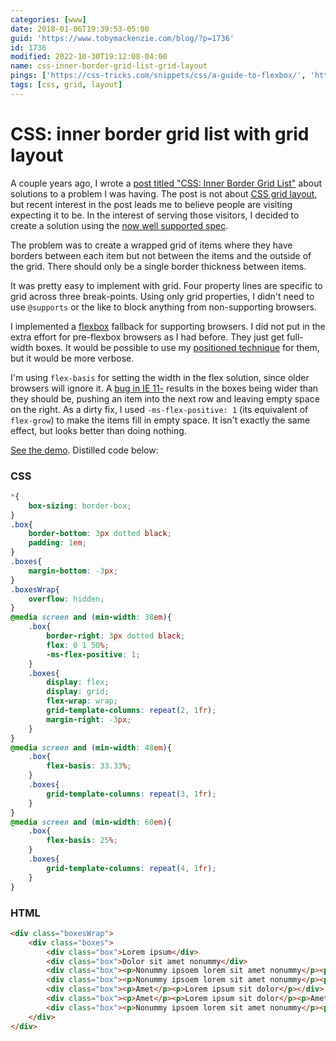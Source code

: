 ```yaml
---
categories: [www]
date: 2018-01-06T19:39:53-05:00
guid: 'https://www.tobymackenzie.com/blog/?p=1736'
id: 1736
modified: 2022-10-30T19:12:08-04:00
name: css-inner-border-grid-list-grid-layout
pings: ['https://css-tricks.com/snippets/css/a-guide-to-flexbox/', 'https://www.tobymackenzie.com/blog/2014/06/30/css-inner-border-grid-list/']
tags: [css, grid, layout]
---
```


CSS: inner border grid list with grid layout
============================================

A couple years ago, I wrote a [post titled "CSS: Inner Border Grid List"](https://www.tobymackenzie.com/blog/2014/06/30/css-inner-border-grid-list/) about solutions to a problem I was having.  The post is not about [CSS grid layout](https://developer.mozilla.org/en-US/docs/Web/CSS/CSS_Grid_Layout), but recent interest in the post leads me to believe people are visiting expecting it to be.  In the interest of serving those visitors, I decided to create a solution using the [now well supported spec](https://caniuse.com/#feat=css-grid).

<!--more-->

The problem was to create a wrapped grid of items where they have borders between each item but not between the items and the outside of the grid.  There should only be a single border thickness between items.

It was pretty easy to implement with grid.  Four property lines are specific to grid across three break-points.  Using only grid properties, I didn't need to use `@supports` or the like to block anything from non-supporting browsers.

I implemented a [flexbox](https://css-tricks.com/snippets/css/a-guide-to-flexbox/) fallback for supporting browsers.  I did not put in the extra effort for pre-flexbox browsers as I had before.  They just get full-width boxes.  It would be possible to use my [positioned technique](https://www.tobymackenzie.com//examples/css/innerBorderWrappedGrid/positioned-n.php) for them, but it would be more verbose.

I'm using `flex-basis` for setting the width in the flex solution, since older browsers will ignore it.  A [bug in IE 11-](https://github.com/philipwalton/flexbugs#flexbug-7) results in the boxes being wider than they should be, pushing an item into the next row and leaving empty space on the right.  As a dirty fix, I used `-ms-flex-positive: 1` (its equivalent of `flex-grow`) to make the items fill in empty space.  It isn't exactly the same effect, but looks better than doing nothing.

[See the demo](https://www.tobymackenzie.com/examples/css/innerBorderWrappedGrid/grid-negativeMargin-fallback.php).  Distilled code below:

### CSS

``` css
*{
	box-sizing: border-box;
}
.box{
	border-bottom: 3px dotted black;
	padding: 1em;
}
.boxes{
	margin-bottom: -3px;
}
.boxesWrap{
	overflow: hidden;
}
@media screen and (min-width: 38em){
	.box{
		border-right: 3px dotted black;
		flex: 0 1 50%;
		-ms-flex-positive: 1;
	}
	.boxes{
		display: flex;
		display: grid;
		flex-wrap: wrap;
		grid-template-columns: repeat(2, 1fr);
		margin-right: -3px;
	}
}
@media screen and (min-width: 48em){
	.box{
		flex-basis: 33.33%;
	}
	.boxes{
		grid-template-columns: repeat(3, 1fr);
	}
}
@media screen and (min-width: 60em){
	.box{
		flex-basis: 25%;
	}
	.boxes{
		grid-template-columns: repeat(4, 1fr);
	}
}
```

### HTML

``` html
<div class="boxesWrap">
	<div class="boxes">
		<div class="box">Lorem ipsum</div>
		<div class="box">Dolor sit amet nonummy</div>
		<div class="box"><p>Nonummy ipsoem lorem sit amet nonummy</p><p>Nonummy ipsoem lorem sit amet nonummy</p><p>Nonummy ipsoem lorem sit amet nonummy</p></div>
		<div class="box"><p>Nonummy ipsoem lorem sit amet nonummy</p><p>Nonummy ipsoem lorem sit amet nonummy</p><p>Nonummy ipsoem lorem sit amet nonummy</p>></div>
		<div class="box"><p>Amet</p><p>Lorem ipsum sit dolor</p></div>
		<div class="box"><p>Amet</p><p>Lorem ipsum sit dolor</p><p>Amet</p><p>Lorem ipsum sit dolor</p><p>Amet</p><p>Lorem ipsum sit dolor</p><p>Amet</p></div>
		<div class="box"><p>Nonummy ipsoem lorem sit amet nonummy</p><p>Amet</p><p>Lorem ipsum sit dolor</p><p>Amet</p><p>Lorem ipsum sit dolor</p></div>
	</div>
</div>
```

